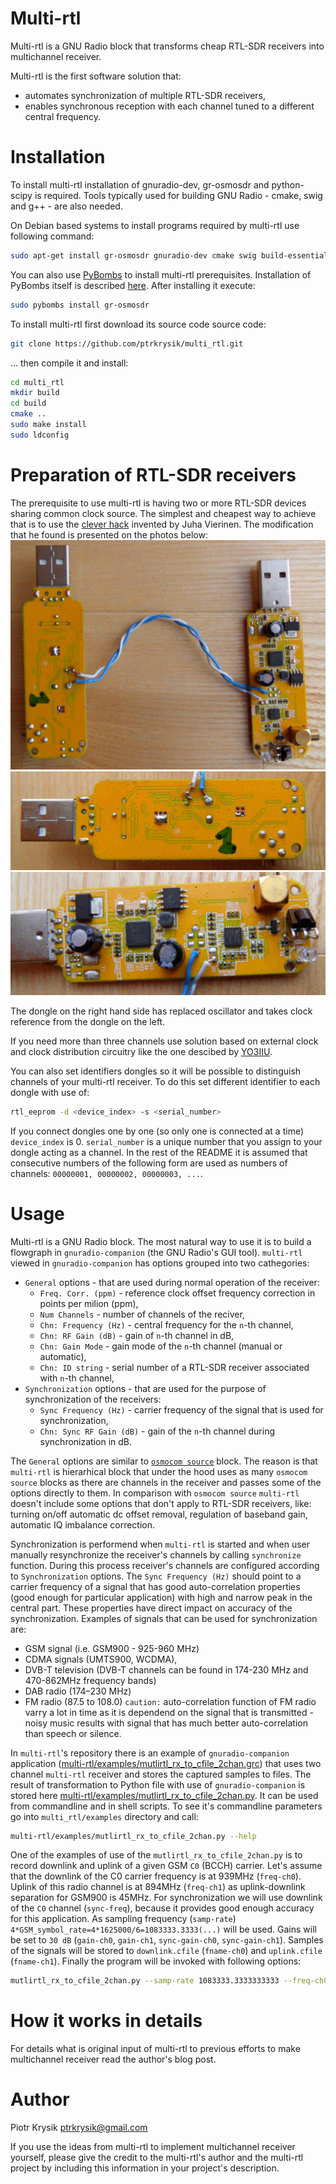 Multi-rtl
==================
Multi-rtl is a GNU Radio block that transforms cheap RTL-SDR receivers into multichannel receiver. 

Multi-rtl is the first software solution that:
* automates synchronization of multiple RTL-SDR receivers,
* enables synchronous reception with each channel tuned to a different central frequency.

Installation
==================
To install multi-rtl installation of gnuradio-dev, gr-osmosdr and python-scipy is required. Tools typically used for building GNU Radio - cmake, swig and g++ - are also needed.

On Debian based systems to install programs required by multi-rtl use following command:
```sh
sudo apt-get install gr-osmosdr gnuradio-dev cmake swig build-essential doxygen
```

You can also use [PyBombs](https://github.com/gnuradio/pybombs) to install multi-rtl prerequisites. Installation of PyBombs itself is described [here](https://github.com/gnuradio/pybombs#installation). After installing it execute:
```sh
sudo pybombs install gr-osmosdr
```

To install multi-rtl first download its source code source code:
```sh
git clone https://github.com/ptrkrysik/multi_rtl.git
```
... then compile it and install:
```sh
cd multi_rtl
mkdir build
cd build
cmake ..
sudo make install
sudo ldconfig
```

Preparation of RTL-SDR receivers
================================
The prerequisite to use multi-rtl is having two or more RTL-SDR devices sharing common clock source. The simplest and cheapest way to achieve that is to use the [clever hack](http://kaira.sgo.fi/2013/09/16-dual-channel-coherent-digital.html) invented by Juha Vierinen. The modification that he found is presented on the photos below:
![dongles with common clock](docs/images/dongles_with_common_clock.jpg) ![master](docs/images/master.jpg) ![slave](docs/images/slave_with_replaced_oscillator.jpg)

The dongle on the right hand side has replaced oscillator and takes clock reference from the dongle on the left.

If you need more than three channels use solution based on external clock and clock distribution circuitry like the one descibed by [YO3IIU](http://yo3iiu.ro/blog/?p=1450).

You can also set identifiers dongles so it will be possible to distinguish channels of your multi-rtl receiver. To do this set different identifier to each dongle with use of:
```sh
rtl_eeprom -d <device_index> -s <serial_number>
```
If you connect dongles one by one (so only one is connected at a time) `device_index` is 0. `serial_number` is a unique number that you assign to your dongle acting as a channel. In the rest of the README it is assumed that consecutive numbers of the following form are used as numbers of channels: `00000001, 00000002, 00000003, ...`.

Usage
==================
Multi-rtl is a GNU Radio block. The most natural way to use it is to build a flowgraph in `gnuradio-companion` (the GNU Radio's GUI tool). 
`multi-rtl` viewed in `gnuradio-companion` has options grouped into two cathegories:
* `General` options - that are used during normal operation of the receiver:
    * `Freq. Corr. (ppm)` - reference clock offset frequency correction in points per milion (ppm),
    * `Num Channels` - number of channels of the reciver,
    * `Chn: Frequency (Hz)` - central frequency for the `n`-th channel,
    * `Chn: RF Gain (dB)` - gain of `n`-th channel in dB,
    * `Chn: Gain Mode` - gain mode of the `n`-th channel (manual or automatic),
    * `Chn: ID string` - serial number of a RTL-SDR receiver associated with `n`-th channel,
* `Synchronization` options - that are used for the purpose of synchronization of the receivers:
    * `Sync Frequency (Hz)` - carrier frequency of the signal that is used for synchronization,
    * `Chn: Sync RF Gain (dB)` - gain of the `n`-th channel during synchronization in dB.

The `General` options are similar to [`osmocom source`](http://sdr.osmocom.org/trac/wiki/GrOsmoSDR) block. The reason is that `multi-rtl` is hierarhical block that under the hood uses as many `osmocom source` blocks as there are channels in the receiver and passes some of the options directly to them. In comparison with `osmocom source` `multi-rtl` doesn't include some options that don't apply to RTL-SDR receivers, like: turning on/off automatic dc offset removal, regulation of baseband gain, automatic IQ imbalance correction. 

Synchronization is performend when `multi-rtl` is started and when user manually resynchronize the receiver's channels by calling `synchronize` function. During this process receiver's channels are configured according to `Synchronization` options. The `Sync Frequency (Hz)` should point to a carrier frequency of a signal that has good auto-correlation properties (good enough for particular application) with high and narrow peak in the central part. These properties have direct impact on accuracy of the synchronization. Examples of signals that can be used for synchronization are:
* GSM signal (i.e. GSM900 - 925-960 MHz)
* CDMA signals (UMTS900, WCDMA),
* DVB-T television (DVB-T channels can be found in 174-230 MHz and 470-862MHz frequency bands)
* DAB radio (174–230 MHz)
* FM radio (87.5 to 108.0) `caution:` auto-correlation function of FM radio varry a lot in time as it is dependend on the signal that is transmitted - noisy music results with signal that has much better auto-correlation than speech or silence.

In `multi-rtl`'s repository there is an example of `gnuradio-companion` application ([multi-rtl/examples/mutlirtl_rx_to_cfile_2chan.grc](multi-rtl/examples/mutlirtl_rx_to_cfile_2chan.grc)) that uses two channel `multi-rtl` receiver and stores the captured samples to files. The result of transformation to Python file with use of `gnuradio-companion` is stored here [multi-rtl/examples/mutlirtl_rx_to_cfile_2chan.py](multi-rtl/examples/mutlirtl_rx_to_cfile_2chan.py). It can be used from commandline and in shell scripts. To see it's commandline parameters go into `multi_rtl/examples` directory and call:
```sh
multi-rtl/examples/mutlirtl_rx_to_cfile_2chan.py --help
``` 

One of the examples of use of the `mutlirtl_rx_to_cfile_2chan.py` is to record downlink and uplink of a given GSM `C0` (BCCH) carrier. Let's assume that the downlink of the C0 carrier frequency is at 939MHz (`freq-ch0`). Uplink of this radio channel is at 894MHz (`freq-ch1`) as uplink-downlink separation for GSM900 is 45MHz. For synchronization we will use downlink of the `C0` channel (`sync-freq`), because it provides good enough accuracy for this application. As sampling frequency (`samp-rate`) `4*GSM_symbol_rate=4*1625000/6=1083333.3333(...)` will be used. Gains will be set to `30 dB` (`gain-ch0`, `gain-ch1`, `sync-gain-ch0`, `sync-gain-ch1`). Samples of the signals will be stored to `downlink.cfile` (`fname-ch0`) and `uplink.cfile` (`fname-ch1`). Finally the program will be invoked with following options:
```sh
mutlirtl_rx_to_cfile_2chan.py --samp-rate 1083333.3333333333 --freq-ch0 939M --freq-ch1 894M --sync-freq 939e6 --gain-ch0 30 --gain-ch1 30 --sync-gain-ch0 30 --sync-gain-ch1 30 --fname-ch0 downlink.cfile --fname-ch1 uplink-cfile
```

How it works in details
==================
For details what is original input of multi-rtl to previous efforts to make multichannel receiver read the author's blog post.

Author
==================
Piotr Krysik <ptrkrysik@gmail.com>

If you use the ideas from multi-rtl to implement multichannel receiver yourself, please give the credit to the multi-rtl's author and the multi-rtl project by including this information in your project's description.
